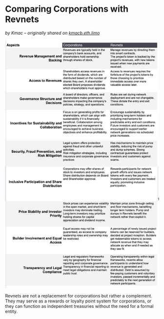 # Comparing Corporations with Revnets

*by Kmac – originally shared on [kmacb.eth.limo](https://kmacb.eth.limo/81C59C18-70C0-4780-834F-F6EAAA9D593A/)*

![Revnet comparison chart](chart.png)

Revnets are not a replacement for corporations but rather a complement. They may serve as a rewards or loyalty point system for corporations, or they can function as independent treasuries without the need for a formal entity.
